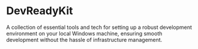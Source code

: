 # DevReadyKit
A collection of essential tools and tech for setting up a robust development environment on your local Windows machine, ensuring smooth development without the hassle of infrastructure management.
